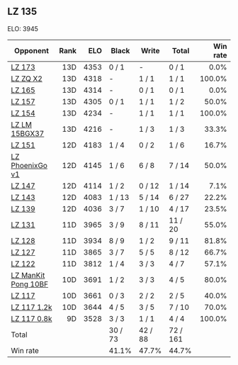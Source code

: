 ## LZ 135 ##

ELO: 3945

Opponent | Rank | ELO | Black | Write | Total | Win rate
---------|-----:|----:|-------|-------|-------|-------:
[LZ 173](LZ%20173.md) | 13D | 4353 | 0 / 1 | - | 0 / 1 | 0.0%
[LZ ZQ X2](LZ%20ZQ%20X2.md) | 13D | 4318 | - | 1 / 1 | 1 / 1 | 100.0%
[LZ 165](LZ%20165.md) | 13D | 4314 | - | 0 / 1 | 0 / 1 | 0.0%
[LZ 157](LZ%20157.md) | 13D | 4305 | 0 / 1 | 1 / 1 | 1 / 2 | 50.0%
[LZ 154](LZ%20154.md) | 13D | 4234 | - | 1 / 1 | 1 / 1 | 100.0%
[LZ LM 15BGX37](LZ%20LM%2015BGX37.md) | 13D | 4216 | - | 1 / 3 | 1 / 3 | 33.3%
[LZ 151](LZ%20151.md) | 12D | 4183 | 1 / 4 | 0 / 2 | 1 / 6 | 16.7%
[LZ PhoenixGo v1](LZ%20PhoenixGo%20v1.md) | 12D | 4145 | 1 / 6 | 6 / 8 | 7 / 14 | 50.0%
[LZ 147](LZ%20147.md) | 12D | 4114 | 1 / 2 | 0 / 12 | 1 / 14 | 7.1%
[LZ 143](LZ%20143.md) | 12D | 4083 | 1 / 13 | 5 / 14 | 6 / 27 | 22.2%
[LZ 139](LZ%20139.md) | 12D | 4036 | 3 / 7 | 1 / 10 | 4 / 17 | 23.5%
[LZ 131](LZ%20131.md) | 11D | 3965 | 3 / 9 | 8 / 11 | 11 / 20 | 55.0%
[LZ 128](LZ%20128.md) | 11D | 3934 | 8 / 9 | 1 / 2 | 9 / 11 | 81.8%
[LZ 127](LZ%20127.md) | 11D | 3865 | 3 / 7 | 5 / 5 | 8 / 12 | 66.7%
[LZ 122](LZ%20122.md) | 11D | 3812 | 1 / 4 | 3 / 3 | 4 / 7 | 57.1%
[LZ ManKit Pong 10BF](LZ%20ManKit%20Pong%2010BF.md) | 10D | 3691 | 1 / 2 | 3 / 3 | 4 / 5 | 80.0%
[LZ 117](LZ%20117.md) | 10D | 3661 | 0 / 3 | 2 / 2 | 2 / 5 | 40.0%
[LZ 117 1.2k](LZ%20117%201.2k.md) | 10D | 3644 | 4 / 5 | 3 / 5 | 7 / 10 | 70.0%
[LZ 117 0.8k](LZ%20117%200.8k.md) | 9D | 3528 | 3 / 3 | 1 / 1 | 4 / 4 | 100.0%
Total | | | 30 / 73 | 42 / 88 | 72 / 161 | 
Win rate| | | 41.1% | 47.7% | 44.7% | 
